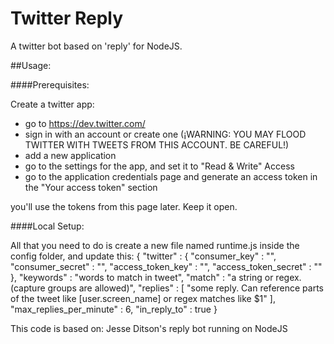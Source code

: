 Twitter Reply
=====

A twitter bot based on 'reply' for NodeJS.

##Usage:

####Prerequisites:

Create a twitter app:

- go to https://dev.twitter.com/
- sign in with an account or create one (¡WARNING: YOU MAY FLOOD TWITTER WITH TWEETS FROM THIS ACCOUNT. BE CAREFUL!)
- add a new application
- go to the settings for the app, and set it to "Read & Write" Access
- go to the application credentials page and generate an access token in the "Your access token" section

you'll use the tokens from this page later. Keep it open.

####Local Setup:

All that you need to do is create a new file named runtime.js inside the config folder, and update this:
    {
      "twitter" : {
        "consumer_key" : "<your consumer key>",
        "consumer_secret" : "<your consumer key>",
        "access_token_key" : "<your access token>",
        "access_token_secret" : "<your access token secret>"
      },
      "keywords" : "words to match in tweet",
      "match" : "a string or regex. (capture groups are allowed)",
      "replies" : [
        "some reply. Can reference parts of the tweet like [user.screen_name] or regex matches like $1"
      ],
      "max_replies_per_minute" : 6,
      "in_reply_to" : true
    }

This code is based on: Jesse Ditson's reply bot running on NodeJS